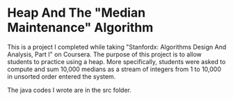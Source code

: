 # Heap And The "Median Maintenance" Algorithm

This is a project I completed while taking "Stanfordx: Algorithms Design And Analysis, Part I" on Coursera. The purpose of this project is to allow students to practice using a heap. More specifically, students were asked to compute and sum 10,000 medians as a stream of integers from 1 to 10,000 in unsorted order entered the system. 

The java codes I wrote are in the src folder.